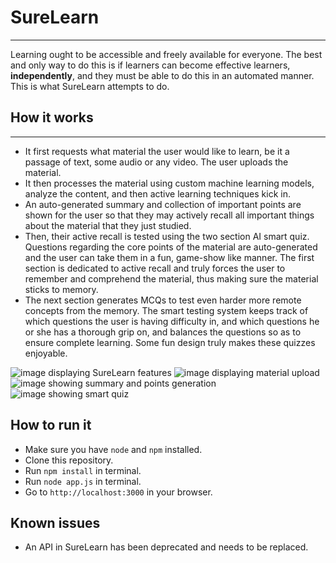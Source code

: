 # SureLearn

--------------------------------

Learning ought to be accessible and freely available for everyone. The best and only way to do this is if learners can become effective learners, **independently**, and they must be able to do this in an automated manner. This is what SureLearn attempts to do.

## How it works

-------------------------------------------

- It first requests what material the user would like to learn, be it a passage of text, some audio or any video. The user uploads the material.
- It then processes the material using custom machine learning models, analyze the content, and then active learning techniques kick in.
- An auto-generated summary and collection of important points are shown for the user so that they may actively recall all important things about the material that they just studied. 
- Then, their active recall is tested using the two section AI smart quiz. Questions regarding the core points of the material are auto-generated and the user can take them in a fun, game-show like manner. The first section is dedicated to active recall and truly forces the user to remember and comprehend the material, thus making sure the material sticks to memory.
- The next section generates MCQs to test even harder more remote concepts from the memory. The smart testing system keeps track of which questions the user is having difficulty in, and which questions he or she has a thorough grip on, and balances the questions so as to ensure complete learning.  Some fun design truly makes these quizzes enjoyable.

![image displaying SureLearn features](https://images2.imgbox.com/47/fa/f8ToIEIc_o.png)
![image displaying material upload](https://images2.imgbox.com/58/87/TaeGDYtu_o.png)
![image showing summary and points generation](https://images2.imgbox.com/9a/a8/0FSk52qH_o.png)
![image showing smart quiz](https://images2.imgbox.com/16/62/v0kIqDam_o.png)

## How to run it
- Make sure you have `node` and `npm` installed.
- Clone this repository.
- Run `npm install` in terminal.
- Run `node app.js` in terminal.
- Go to `http://localhost:3000` in your browser.

## Known issues
- An API in SureLearn has been deprecated and needs to be replaced.
